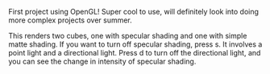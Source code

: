 First project using OpenGL! Super cool to use, will definitely look into doing more complex projects over summer.


This renders two cubes, one with specular shading and one with simple matte shading. If you want to turn off specular shading, press s.
It involves a point light and a directional light. Press d to turn off the directional light, and you can see the change in intensity of specular shading.
